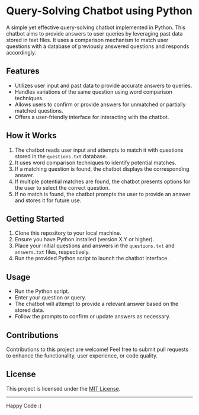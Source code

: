 # Query-Solving Chatbot using Python

A simple yet effective query-solving chatbot implemented in Python. This chatbot aims to provide answers to user queries by leveraging past data stored in text files. It uses a comparison mechanism to match user questions with a database of previously answered questions and responds accordingly.

## Features

- Utilizes user input and past data to provide accurate answers to queries.
- Handles variations of the same question using word comparison techniques.
- Allows users to confirm or provide answers for unmatched or partially matched questions.
- Offers a user-friendly interface for interacting with the chatbot.

## How it Works

1. The chatbot reads user input and attempts to match it with questions stored in the `questions.txt` database.
2. It uses word comparison techniques to identify potential matches.
3. If a matching question is found, the chatbot displays the corresponding answer.
4. If multiple potential matches are found, the chatbot presents options for the user to select the correct question.
5. If no match is found, the chatbot prompts the user to provide an answer and stores it for future use.

## Getting Started

1. Clone this repository to your local machine.
2. Ensure you have Python installed (version X.Y or higher).
3. Place your initial questions and answers in the `questions.txt` and `answers.txt` files, respectively.
4. Run the provided Python script to launch the chatbot interface.

## Usage

- Run the Python script.
- Enter your question or query.
- The chatbot will attempt to provide a relevant answer based on the stored data.
- Follow the prompts to confirm or update answers as necessary.

## Contributions

Contributions to this project are welcome! Feel free to submit pull requests to enhance the functionality, user experience, or code quality.

## License

This project is licensed under the [MIT License](LICENSE).

---

Happy Code :)
